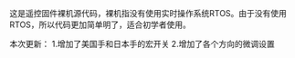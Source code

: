 ﻿这是遥控固件裸机源代码，裸机指没有使用实时操作系统RTOS。由于没有使用RTOS，所以代码更加简单明了，适合初学者使用。

本次更新：
        1.增加了美国手和日本手的宏开关
	2.增加了各个方向的微调设置